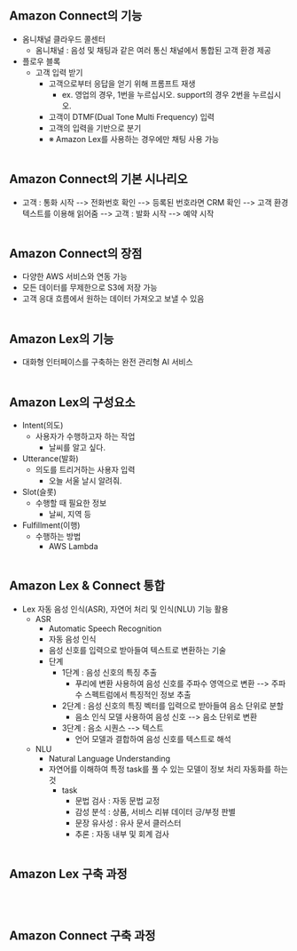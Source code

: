 ## Amazon Connect의 기능
- 옴니채널 클라우드 콜센터
  - 옴니채널 : 음성 및 채팅과 같은 여러 통신 채널에서 통합된 고객 환경 제공
- 플로우 블록
  - 고객 입력 받기
    - 고객으로부터 응답을 얻기 위해 프롬프트 재생
      - ex. 영업의 경우, 1번을 누르십시오. support의 경우 2번을 누르십시오.
    - 고객이 DTMF(Dual Tone Multi Frequency) 입력
    - 고객의 입력을 기반으로 분기
    - ※ Amazon Lex를 사용하는 경우에만 채팅 사용 가능
<br/></br>

## Amazon Connect의 기본 시나리오
- 고객 : 통화 시작 --> 전화번호 확인 --> 등록된 번호라면 CRM 확인 --> 고객 환경 텍스트를 이용해 읽어줌 --> 고객 : 발화 시작 --> 예약 시작
<br/></br>

## Amazon Connect의 장점
- 다양한 AWS 서비스와 연동 가능
- 모든 데이터를 무제한으로 S3에 저장 가능
- 고객 응대 흐름에서 원하는 데이터 가져오고 보낼 수 있음
<br/></br>

## Amazon Lex의 기능
- 대화형 인터페이스를 구축하는 완전 관리형 AI 서비스
<br/></br>

## Amazon Lex의 구성요소
- Intent(의도)
  - 사용자가 수행하고자 하는 작업
    - 날씨를 알고 싶다.
- Utterance(발화)
  - 의도를 트리거하는 사용자 입력
    - 오늘 서울 날시 알려줘.
- Slot(슬롯)
  - 수행할 때 필요한 정보
    - 날씨, 지역 등
- Fulfillment(이행)
  - 수행하는 방법
    - AWS Lambda
<br/></br>

## Amazon Lex & Connect 통합
- Lex 자동 음성 인식(ASR), 자연어 처리 및 인식(NLU) 기능 활용
  - ASR
    - Automatic Speech Recognition
    - 자동 음성 인식
    - 음성 신호를 입력으로 받아들여 텍스트로 변환하는 기술
    - 단계
      - 1단계 : 음성 신호의 특징 추출
        - 푸리에 변환 사용하여 음성 신호를 주파수 영역으로 변환 --> 주파수 스펙트럼에서 특징적인 정보 추출
      - 2단계 : 음성 신호의 특징 벡터를 입력으로 받아들여 음소 단위로 분할
        - 음소 인식 모델 사용하여 음성 신호 --> 음소 단위로 변환
      - 3단계 : 음소 시퀀스 --> 텍스트
        - 언어 모델과 결합하여 음성 신호를 텍스트로 해석
  - NLU
    - Natural Language Understanding
    - 자연어를 이해하여 특정 task를 풀 수 있는 모델이 정보 처리 자동화를 하는 것
      - task
        - 문법 검사 : 자동 문법 교정
        - 감성 분석 : 상품, 서비스 리뷰 데이터 긍/부정 판별
        - 문장 유사성 : 유사 문서 클러스터
        - 추론 : 자동 내부 및 회계 검사
<br/></br>

## Amazon Lex 구축 과정
<br/></br>

## Amazon Connect 구축 과정
<br/></br>
